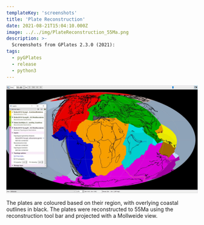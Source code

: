```yaml
---
templateKey: 'screenshots'
title: 'Plate Reconstruction'
date: 2021-08-21T15:04:10.000Z
image: ../../img/PlateReconstruction_55Ma.png
description: >-
  Screenshots from GPlates 2.3.0 (2021):
tags:
  - pyGPlates
  - release
  - python3
---
```

![Plate Reconstruction](../../img/PlateReconstruction_55Ma.png)

The plates are coloured based on their region, with overlying coastal outlines in black. The plates were reconstructed to 55Ma using the reconstruction tool bar and projected with a Mollweide view.
